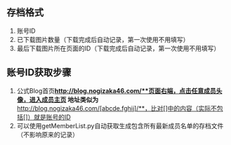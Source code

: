## 存档格式
1. 账号ID
2. 已下载图片数量（下载完成后自动记录，第一次使用不用填写）
3. 最后下载图片所在页面的ID（下载完成后自动记录，第一次使用不用填写）

## 账号ID获取步骤
1. 公式Blog首页**http://blog.nogizaka46.com/**页面右端，点击任意成员头像，进入成员主页
地址类似为**http://blog.nogizaka46.com/[abcde.fghij]/**，比对[]中的内容（实际不包括[]）就是账号的ID
2. 可以使用getMemberList.py自动获取生成包含所有最新成员名单的存档文件（不影响原来的记录）
